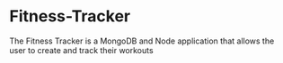 # Fitness-Tracker

The Fitness Tracker is a MongoDB and Node application that allows the user to create and track their workouts